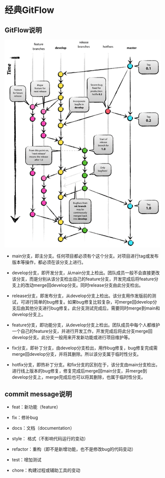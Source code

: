 
# 经典GitFlow

## GitFlow说明

![GitFlow](../../images/gitflow.png)

* main分支，即主分支。任何项目都必须有个这个分支。对项目进行tag或发布版本等操作，都必须在该分支上进行。

* develop分支，即开发分支，从main分支上检出。团队成员一般不会直接更改该分支，而是分别从该分支检出自己的feature分支，开发完成后将feature分支上的改动merge回develop分支。同时release分支由此分支检出。

* release分支，即发布分支，从develop分支上检出。该分支用作发版前的测试，可进行简单的bug修复。如果bug修复比较复杂，可merge回develop分支后由其他分支进行bug修复。此分支测试完成后，需要同时merge到main和develop分支上。

* feature分支，即功能分支，从develop分支上检出。团队成员中每个人都维护一个自己的feature分支，并进行开发工作，开发完成后将此分支merge回develop分支。此分支一般用来开发新功能或进行项目维护等。

* fix分支，即补丁分支，由develop分支检出，用作bug修复，bug修复完成需merge回develop分支，并将其删除。所以该分支属于临时性分支。

* hotfix分支，即热补丁分支。和fix分支的区别在于，该分支由main分支检出，进行线上版本的bug修复，修复完成后merge回main分支，并merge到develop分支上，merge完成后也可以将其删除，也属于临时性分支。

## commit message说明

* feat：新功能（feature）

* fix：修补bug

* docs：文档（documentation）

* style： 格式（不影响代码运行的变动）

* refactor：重构（即不是新增功能，也不是修改bug的代码变动）

* test：增加测试

* chore：构建过程或辅助工具的变动